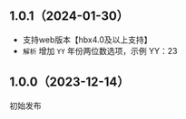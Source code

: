 ## 1.0.1（2024-01-30）
+ 支持web版本【hbx4.0及以上支持】
+ `解析` 增加 `YY` 年份两位数选项，示例 YY：23
## 1.0.0（2023-12-14）
初始发布
